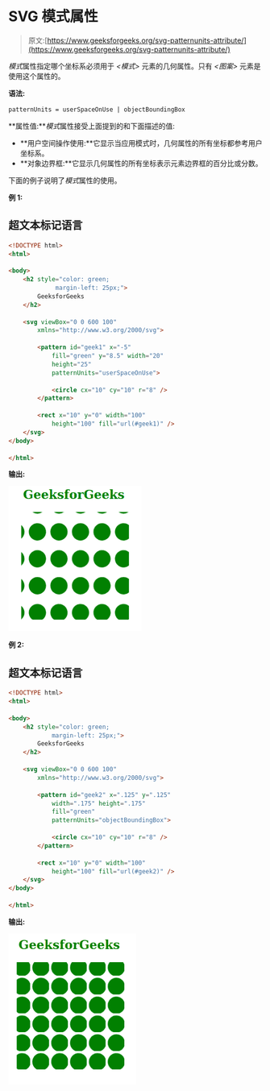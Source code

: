 # SVG 模式属性

> 原文:[https://www.geeksforgeeks.org/svg-patternunits-attribute/](https://www.geeksforgeeks.org/svg-patternunits-attribute/)

*模式*属性指定哪个坐标系必须用于 *<模式>* 元素的几何属性。只有 *<图案>* 元素是使用这个属性的。

**语法:**

```html
patternUnits = userSpaceOnUse | objectBoundingBox
```

**属性值:***模式*属性接受上面提到的和下面描述的值:

*   **用户空间操作使用:**它显示当应用模式时，几何属性的所有坐标都参考用户坐标系。
*   **对象边界框:**它显示几何属性的所有坐标表示元素边界框的百分比或分数。

下面的例子说明了*模式*属性的使用。

**例 1:**

## 超文本标记语言

```html
<!DOCTYPE html>
<html>

<body>
    <h2 style="color: green; 
             margin-left: 25px;">
        GeeksforGeeks
    </h2>

    <svg viewBox="0 0 600 100" 
        xmlns="http://www.w3.org/2000/svg">

        <pattern id="geek1" x="-5" 
            fill="green" y="8.5" width="20" 
            height="25" 
            patternUnits="userSpaceOnUse">

            <circle cx="10" cy="10" r="8" />
        </pattern>

        <rect x="10" y="0" width="100" 
            height="100" fill="url(#geek1)" />
    </svg>
</body>

</html>
```

**输出:**

![](img/e7903da18a0539e2630628f9fcad6b78.png)

**例 2:**

## 超文本标记语言

```html
<!DOCTYPE html>
<html>

<body>
    <h2 style="color: green; 
            margin-left: 25px;">
        GeeksforGeeks
    </h2>

    <svg viewBox="0 0 600 100" 
        xmlns="http://www.w3.org/2000/svg">

        <pattern id="geek2" x=".125" y=".125"
            width=".175" height=".175" 
            fill="green" 
            patternUnits="objectBoundingBox">

            <circle cx="10" cy="10" r="8" />
        </pattern>

        <rect x="10" y="0" width="100" 
            height="100" fill="url(#geek2)" />
    </svg>
</body>

</html>
```

**输出:**

![](img/2d7fdf2469247dea12c906a53af7a0fe.png)